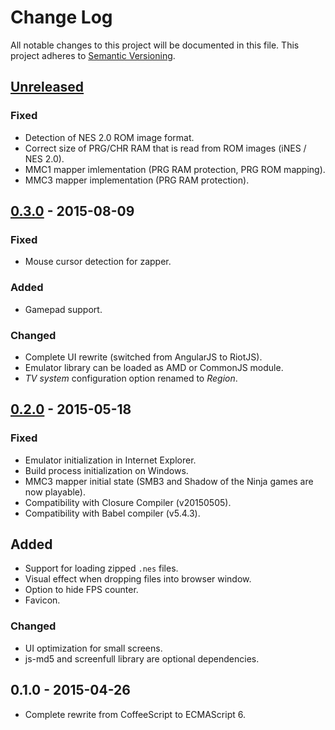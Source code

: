# Change Log
All notable changes to this project will be documented in this file.
This project adheres to [Semantic Versioning](http://semver.org/).

## [Unreleased][unreleased]
### Fixed
- Detection of NES 2.0 ROM image format.
- Correct size of PRG/CHR RAM that is read from ROM images (iNES / NES 2.0).
- MMC1 mapper imlementation (PRG RAM protection, PRG ROM mapping).
- MMC3 mapper implementation (PRG RAM protection).

## [0.3.0] - 2015-08-09
### Fixed
- Mouse cursor detection for zapper.

### Added
- Gamepad support.

### Changed
- Complete UI rewrite (switched from AngularJS to RiotJS).
- Emulator library can be loaded as AMD or CommonJS module.
- *TV system* configuration option renamed to *Region*.

## [0.2.0] - 2015-05-18
### Fixed
- Emulator initialization in Internet Explorer.
- Build process initialization on Windows.
- MMC3 mapper initial state (SMB3 and Shadow of the Ninja games are now playable).
- Compatibility with Closure Compiler (v20150505).
- Compatibility with Babel compiler (v5.4.3).

## Added
- Support for loading zipped `.nes` files.
- Visual effect when dropping files into browser window.
- Option to hide FPS counter.
- Favicon.

### Changed
- UI optimization for small screens.
- js-md5 and screenfull library are optional dependencies.

## 0.1.0 - 2015-04-26
- Complete rewrite from CoffeeScript to ECMAScript 6.

[unreleased]: https://github.com/jpikl/cfxnes/compare/v0.3.0...HEAD
[0.3.0]:      https://github.com/jpikl/cfxnes/compare/v0.2.0...v0.3.0
[0.2.0]:      https://github.com/jpikl/cfxnes/compare/v0.1.0...v0.2.0
